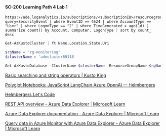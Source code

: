 


#### SC-200 Learning Path 4 Lab 1

```
https://ade.loganalytics.io/subscriptions/<subscriptionID>/resourcegroups/<resourceGroupName>/providers/microsoft.operationalinsights/workspaces/<workspaceName>/search?query=SecurityEvent | where EventID == 4624 | where AccountType == "User" | where LogonType == "2" | where TimeGenerated > ago(1d) | summarize count() by Account, Computer, LogonType | sort by count_ desc
```




```powershell
Get-AzKustoCluster | ft Name,Location,State,Uri

$rgName = 'rg-monitoring'
$clusterName = 'adecluster69118'

Get-AzKustoDatabase -ClusterName $clusterName -ResourceGroupName $rgName
```



[Basic searching and string operators | Kusto King](https://www.kustoking.com/basic-searching-and-string-operators/)

[Polyglot Notebooks: JavaScript LangChain Azure OpenAI — Helmbergers](https://www.helmbergers.com/2023-07-12-polyglot-notebooks-javascript-langchain-azure-openai)

[Helmbergers Let's Code](https://www.unicular.com/helmbergers/)

[REST API overview - Azure Data Explorer | Microsoft Learn](https://learn.microsoft.com/en-us/azure/data-explorer/kusto/api/rest/)

[Azure Data Explorer documentation - Azure Data Explorer | Microsoft Learn](https://learn.microsoft.com/en-us/azure/data-explorer/)

[Query data in Azure Monitor with Azure Data Explorer - Azure Data Explorer | Microsoft Learn](https://learn.microsoft.com/en-us/azure/data-explorer/query-monitor-data)